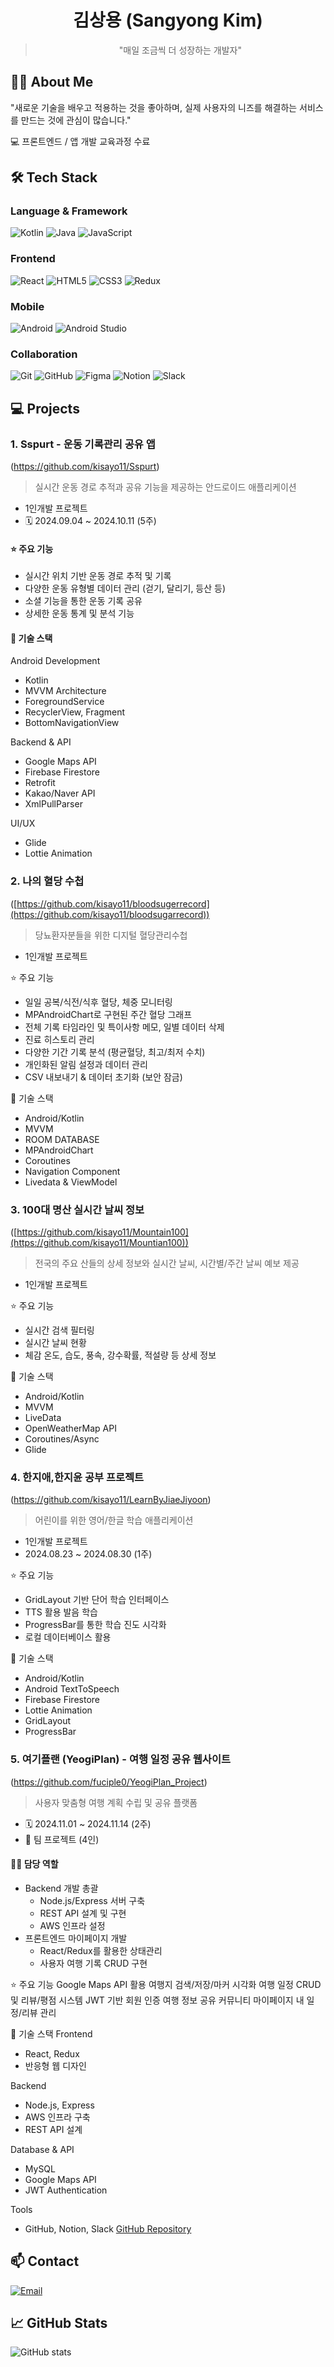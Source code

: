 <div align="center">

# 김상용 (Sangyong Kim)
> "매일 조금씩 더 성장하는 개발자"
</div>

## 👨‍💻 About Me
"새로운 기술을 배우고 적용하는 것을 좋아하며,
실제 사용자의 니즈를 해결하는 서비스를 만드는 것에 관심이 많습니다."

💻 프론트엔드 / 앱 개발 교육과정 수료

## 🛠 Tech Stack
### Language & Framework
![Kotlin](https://img.shields.io/badge/-Kotlin-7F52FF?style=flat&logo=kotlin&logoColor=white)
![Java](https://img.shields.io/badge/-Java-007396?style=flat&logo=java&logoColor=white)
![JavaScript](https://img.shields.io/badge/-JavaScript-F7DF1E?style=flat&logo=javascript&logoColor=black)

### Frontend
![React](https://img.shields.io/badge/-React-61DAFB?style=flat&logo=react&logoColor=black)
![HTML5](https://img.shields.io/badge/-HTML5-E34F26?style=flat&logo=html5&logoColor=white)
![CSS3](https://img.shields.io/badge/-CSS3-1572B6?style=flat&logo=css3)
![Redux](https://img.shields.io/badge/-Redux-764ABC?style=flat&logo=redux)

### Mobile
![Android](https://img.shields.io/badge/-Android-3DDC84?style=flat&logo=android&logoColor=white)
![Android Studio](https://img.shields.io/badge/-Android%20Studio-3DDC84?style=flat&logo=android-studio&logoColor=white)

### Collaboration
![Git](https://img.shields.io/badge/-Git-F05032?style=flat&logo=git&logoColor=white)
![GitHub](https://img.shields.io/badge/-GitHub-181717?style=flat&logo=github)
![Figma](https://img.shields.io/badge/-Figma-F24E1E?style=flat&logo=figma&logoColor=white)
![Notion](https://img.shields.io/badge/-Notion-000000?style=flat&logo=notion)
![Slack](https://img.shields.io/badge/-Slack-4A154B?style=flat&logo=slack)

## 💻 Projects

### 1. Sspurt - 운동 기록관리 공유 앱
(https://github.com/kisayo11/Sspurt)

> 실시간 운동 경로 추적과 공유 기능을 제공하는 안드로이드 애플리케이션
- 1인개발 프로젝트
- 🗓 2024.09.04 ~ 2024.10.11 (5주)

#### ⭐ 주요 기능
- 실시간 위치 기반 운동 경로 추적 및 기록
- 다양한 운동 유형별 데이터 관리 (걷기, 달리기, 등산 등)
- 소셜 기능을 통한 운동 기록 공유
- 상세한 운동 통계 및 분석 기능

#### 🔧 기술 스택
Android Development
- Kotlin
- MVVM Architecture
- ForegroundService
- RecyclerView, Fragment
- BottomNavigationView

Backend & API
- Google Maps API
- Firebase Firestore
- Retrofit
- Kakao/Naver API
- XmlPullParser

UI/UX
- Glide
- Lottie Animation


### 2. 나의 혈당 수첩
([https://github.com/kisayo11/bloodsugerrecord](https://github.com/kisayo11/bloodsugarrecord))

> 당뇨환자분들을 위한 디지털 혈당관리수첩
- 1인개발 프로젝트
  
⭐ 주요 기능
- 일일 공복/식전/식후 혈당, 체중 모니터링
- MPAndroidChart로 구현된 주간 혈당 그래프
- 전체 기록 타임라인 및 특이사항 메모, 일별 데이터 삭제
- 진료 히스토리 관리
- 다양한 기간 기록 분석 (평균혈당, 최고/최저 수치)
- 개인화된 알림 설정과 데이터 관리
- CSV 내보내기 & 데이터 초기화 (보안 잠금)

🔧 기술 스택
- Android/Kotlin
- MVVM
- ROOM DATABASE
- MPAndroidChart
- Coroutines
- Navigation Component
- Livedata & ViewModel

  

### 3. 100대 명산 실시간 날씨 정보
([https://github.com/kisayo11/Mountain100](https://github.com/kisayo11/Mountian100))

> 전국의 주요 산들의 상세 정보와 실시간 날씨, 시간별/주간 날씨 예보 제공
- 1인개발 프로젝트

⭐ 주요 기능
- 실시간 검색 필터링
- 실시간 날씨 현황
- 체감 온도, 습도, 풍속, 강수확률, 적설량 등 상세 정보

🔧 기술 스택
- Android/Kotlin
- MVVM
- LiveData
- OpenWeatherMap API
- Coroutines/Async
- Glide

  

### 4. 한지애,한지윤 공부 프로젝트
(https://github.com/kisayo11/LearnByJiaeJiyoon)

> 어린이를 위한 영어/한글 학습 애플리케이션
- 1인개발 프로젝트
- 2024.08.23 ~ 2024.08.30 (1주)

⭐ 주요 기능
- GridLayout 기반 단어 학습 인터페이스
- TTS 활용 발음 학습
- ProgressBar를 통한 학습 진도 시각화
- 로컬 데이터베이스 활용

🔧 기술 스택
- Android/Kotlin
- Android TextToSpeech
- Firebase Firestore
- Lottie Animation
- GridLayout
- ProgressBar



### 5. 여기플랜 (YeogiPlan) - 여행 일정 공유 웹사이트
(https://github.com/fuciple0/YeogiPlan_Project)

> 사용자 맞춤형 여행 계획 수립 및 공유 플랫폼
- 🗓 2024.11.01 ~ 2024.11.14 (2주)
- 👥 팀 프로젝트 (4인)

#### 👨‍💻 담당 역할
- Backend 개발 총괄
  - Node.js/Express 서버 구축
  - REST API 설계 및 구현
  - AWS 인프라 설정
- 프론트엔드 마이페이지 개발
  - React/Redux를 활용한 상태관리
  - 사용자 여행 기록 CRUD 구현

⭐ 주요 기능
Google Maps API 활용 여행지 검색/저장/마커 시각화
여행 일정 CRUD 및 리뷰/평점 시스템
JWT 기반 회원 인증
여행 정보 공유 커뮤니티
마이페이지 내 일정/리뷰 관리

🔧 기술 스택
Frontend
- React, Redux
- 반응형 웹 디자인

Backend
- Node.js, Express
- AWS 인프라 구축
- REST API 설계

Database & API
- MySQL
- Google Maps API
- JWT Authentication

Tools
- GitHub, Notion, Slack
[GitHub Repository](https://github.com/kisayo11/YeogiPlan_Project)

## 📫 Contact
[![Email](https://img.shields.io/badge/-Email-EA4335?style=flat&logo=gmail&logoColor=white)](mailto:sangyong.kimm@gmail.com)

## 📈 GitHub Stats
![GitHub stats](https://github-readme-stats.vercel.app/api?username=kisayo11&show_icons=true&theme=radical)
